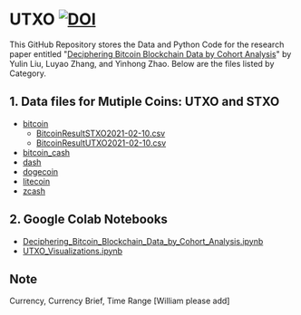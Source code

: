 # UTXO [![DOI](https://zenodo.org/badge/359854756.svg)](https://zenodo.org/badge/latestdoi/359854756)
This GitHub Repository stores the Data and Python Code for the research paper entitled "[Deciphering Bitcoin Blockchain Data by Cohort Analysis](https://arxiv.org/abs/2103.00173)" by Yulin Liu, Luyao Zhang, and Yinhong Zhao. Below are the files listed by Category. 

## 1. Data files for Mutiple Coins: UTXO and STXO
- [bitcoin](https://github.com/SciEcon/UTXO/tree/main/bitcoin)
  - [BitcoinResultSTXO2021-02-10.csv](https://github.com/SciEcon/UTXO/blob/main/bitcoin/BitcoinResultSTXO2021-02-10.csv)
  - [BitcoinResultUTXO2021-02-10.csv](https://github.com/SciEcon/UTXO/blob/main/bitcoin/BitcoinResultUTXO2021-02-10.csv)
- [bitcoin_cash](https://github.com/SciEcon/UTXO/tree/main/bitcoin_cash)
- [dash](https://github.com/SciEcon/UTXO/tree/main/dash)
- [dogecoin](https://github.com/SciEcon/UTXO/tree/main/dogecoin)
- [litecoin](https://github.com/SciEcon/UTXO/tree/main/litecoin)
- [zcash](https://github.com/SciEcon/UTXO/tree/main/zcash)
## 2. Google Colab Notebooks 
- [Deciphering_Bitcoin_Blockchain_Data_by_Cohort_Analysis.ipynb](https://github.com/SciEcon/UTXO/blob/main/Deciphering_Bitcoin_Blockchain_Data_by_Cohort_Analysis.ipynb)
- [UTXO_Visualizations.ipynb](https://github.com/SciEcon/UTXO/blob/main/UTXO_Visualizations.ipynb)

## Note
Currency, Currency Brief, Time Range [William please add]

